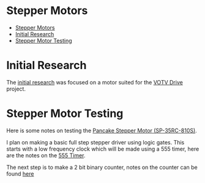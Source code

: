 # Stepper Motors

- [Stepper Motors](#stepper-motors)
- [Initial Research](#initial-research)
- [Stepper Motor Testing](#stepper-motor-testing)


# Initial Research

The [initial research](./Initial_Research.md) was focused on a motor suited for the [VOTV Drive](../../../Projects/VOTV%20Drive/README.md) project.

# Stepper Motor Testing

Here is some notes on testing the [Pancake Stepper Motor (SP-35RC-810S)](./Pancake_Stepper_Motor_(SP-35RC-810S).md). 

I plan on making a basic full step stepper driver using logic gates. This starts with a low frequency clock which will be made using a 555 timer, here are the notes on the [555 Timer](./555Timer.md).

The next step is to make a 2 bit binary counter, notes on the counter can be found [here](./2BitRippleCounter.md)








